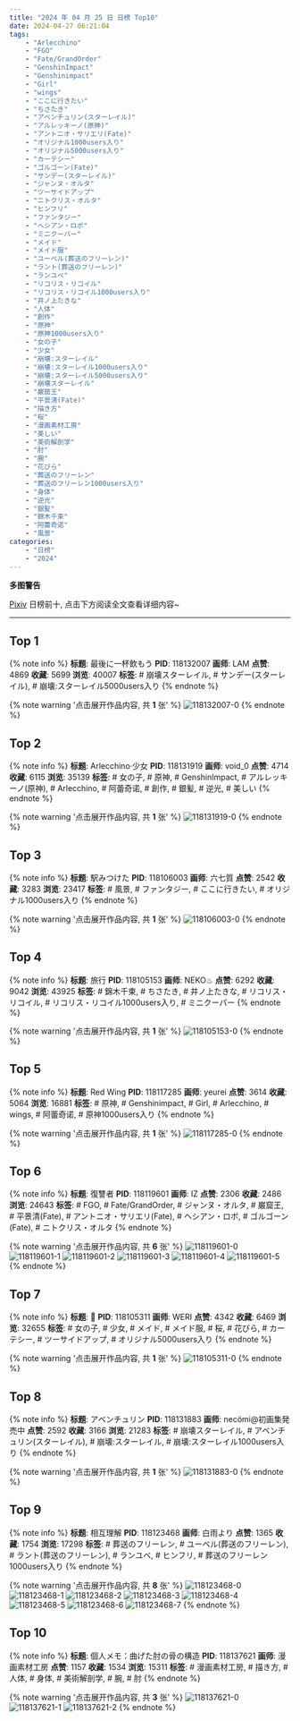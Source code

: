 ```yaml
---
title: "2024 年 04 月 25 日 日榜 Top10"
date: 2024-04-27 06:21:04
tags:
    - "Arlecchino"
    - "FGO"
    - "Fate/GrandOrder"
    - "GenshinImpact"
    - "Genshinimpact"
    - "Girl"
    - "wings"
    - "ここに行きたい"
    - "ちさたき"
    - "アベンチュリン(スターレイル)"
    - "アルレッキーノ(原神)"
    - "アントニオ・サリエリ(Fate)"
    - "オリジナル1000users入り"
    - "オリジナル5000users入り"
    - "カーテシー"
    - "ゴルゴーン(Fate)"
    - "サンデー(スターレイル)"
    - "ジャンヌ・オルタ"
    - "ツーサイドアップ"
    - "ニトクリス・オルタ"
    - "ヒンフリ"
    - "ファンタジー"
    - "ヘシアン・ロボ"
    - "ミニクーパー"
    - "メイド"
    - "メイド服"
    - "ユーベル(葬送のフリーレン)"
    - "ラント(葬送のフリーレン)"
    - "ランユベ"
    - "リコリス・リコイル"
    - "リコリス・リコイル1000users入り"
    - "井ノ上たきな"
    - "人体"
    - "創作"
    - "原神"
    - "原神1000users入り"
    - "女の子"
    - "少女"
    - "崩壊:スターレイル"
    - "崩壊:スターレイル1000users入り"
    - "崩壊:スターレイル5000users入り"
    - "崩壊スターレイル"
    - "巌窟王"
    - "平景清(Fate)"
    - "描き方"
    - "桜"
    - "漫画素材工房"
    - "美しい"
    - "美術解剖学"
    - "肘"
    - "腕"
    - "花びら"
    - "葬送のフリーレン"
    - "葬送のフリーレン1000users入り"
    - "身体"
    - "逆光"
    - "銀髪"
    - "錦木千束"
    - "阿蕾奇诺"
    - "風景"
categories:
    - "日榜"
    - "2024"
---
```


<i class="fa fa-triangle-exclamation"></i>**多图警告**<i class="fa fa-triangle-exclamation"></i>

[Pixiv](https://www.pixiv.net/) 日榜前十, 点击下方阅读全文查看详细内容~

<!-- more -->

---

## Top 1

{% note info %}
**标题**: 最後に一杯飲もう
**PID**: 118132007 **画师**: LAM
**点赞**: 4869 **收藏**: 5699 **浏览**: 40007
**标签**: # 崩壊スターレイル, # サンデー(スターレイル), # 崩壊:スターレイル5000users入り
{% endnote %}

{% note warning '点击展开作品内容, 共 **1** 张' %}
![118132007-0](https://i.pixiv.re/img-original/img/2024/04/25/00/00/33/118132007_p0.jpg)
{% endnote %}

## Top 2

{% note info %}
**标题**: Arlecchino·少女
**PID**: 118131919 **画师**: void_0
**点赞**: 4714 **收藏**: 6115 **浏览**: 35139
**标签**: # 女の子, # 原神, # GenshinImpact, # アルレッキーノ(原神), # Arlecchino, # 阿蕾奇诺, # 創作, # 銀髪, # 逆光, # 美しい
{% endnote %}

{% note warning '点击展开作品内容, 共 **1** 张' %}
![118131919-0](https://i.pixiv.re/img-original/img/2024/04/25/00/00/17/118131919_p0.jpg)
{% endnote %}

## Top 3

{% note info %}
**标题**: 駅みつけた
**PID**: 118106003 **画师**: 六七質
**点赞**: 2542 **收藏**: 3283 **浏览**: 23417
**标签**: # 風景, # ファンタジー, # ここに行きたい, # オリジナル1000users入り
{% endnote %}

{% note warning '点击展开作品内容, 共 **1** 张' %}
![118106003-0](https://i.pixiv.re/img-original/img/2024/04/24/00/20/15/118106003_p0.jpg)
{% endnote %}

## Top 4

{% note info %}
**标题**: 旅行
**PID**: 118105153 **画师**: NEKO♨
**点赞**: 6292 **收藏**: 9042 **浏览**: 43925
**标签**: # 錦木千束, # ちさたき, # 井ノ上たきな, # リコリス・リコイル, # リコリス・リコイル1000users入り, # ミニクーパー
{% endnote %}

{% note warning '点击展开作品内容, 共 **1** 张' %}
![118105153-0](https://i.pixiv.re/img-original/img/2024/04/24/00/00/31/118105153_p0.jpg)
{% endnote %}

## Top 5

{% note info %}
**标题**: Red Wing
**PID**: 118117285 **画师**: yeurei
**点赞**: 3614 **收藏**: 5064 **浏览**: 16881
**标签**: # 原神, # Genshinimpact, # Girl, # Arlecchino, # wings, # 阿蕾奇诺, # 原神1000users入り
{% endnote %}

{% note warning '点击展开作品内容, 共 **1** 张' %}
![118117285-0](https://i.pixiv.re/img-original/img/2024/04/24/13/53/41/118117285_p0.png)
{% endnote %}

## Top 6

{% note info %}
**标题**: 復讐者
**PID**: 118119601 **画师**: IZ
**点赞**: 2306 **收藏**: 2486 **浏览**: 24643
**标签**: # FGO, # Fate/GrandOrder, # ジャンヌ・オルタ, # 巌窟王, # 平景清(Fate), # アントニオ・サリエリ(Fate), # ヘシアン・ロボ, # ゴルゴーン(Fate), # ニトクリス・オルタ
{% endnote %}

{% note warning '点击展开作品内容, 共 **6** 张' %}
![118119601-0](https://i.pixiv.re/img-original/img/2024/04/24/16/25/59/118119601_p0.jpg)
![118119601-1](https://i.pixiv.re/img-original/img/2024/04/24/16/25/59/118119601_p1.jpg)
![118119601-2](https://i.pixiv.re/img-original/img/2024/04/24/16/25/59/118119601_p2.jpg)
![118119601-3](https://i.pixiv.re/img-original/img/2024/04/24/16/25/59/118119601_p3.jpg)
![118119601-4](https://i.pixiv.re/img-original/img/2024/04/24/16/25/59/118119601_p4.jpg)
![118119601-5](https://i.pixiv.re/img-original/img/2024/04/24/16/25/59/118119601_p5.jpg)
{% endnote %}

## Top 7

{% note info %}
**标题**: 🎵
**PID**: 118105311 **画师**: WERI
**点赞**: 4342 **收藏**: 6469 **浏览**: 32655
**标签**: # 女の子, # 少女, # メイド, # メイド服, # 桜, # 花びら, # カーテシー, # ツーサイドアップ, # オリジナル5000users入り
{% endnote %}

{% note warning '点击展开作品内容, 共 **1** 张' %}
![118105311-0](https://i.pixiv.re/img-original/img/2024/04/24/00/01/33/118105311_p0.png)
{% endnote %}

## Top 8

{% note info %}
**标题**: アベンチュリン
**PID**: 118131883 **画师**: necömi@初画集発売中
**点赞**: 2592 **收藏**: 3166 **浏览**: 21283
**标签**: # 崩壊スターレイル, # アベンチュリン(スターレイル), # 崩壊:スターレイル, # 崩壊:スターレイル1000users入り
{% endnote %}

{% note warning '点击展开作品内容, 共 **1** 张' %}
![118131883-0](https://i.pixiv.re/img-original/img/2024/04/25/00/00/11/118131883_p0.png)
{% endnote %}

## Top 9

{% note info %}
**标题**: 相互理解
**PID**: 118123468 **画师**: 白雨より
**点赞**: 1365 **收藏**: 1754 **浏览**: 17298
**标签**: # 葬送のフリーレン, # ユーベル(葬送のフリーレン), # ラント(葬送のフリーレン), # ランユベ, # ヒンフリ, # 葬送のフリーレン1000users入り
{% endnote %}

{% note warning '点击展开作品内容, 共 **8** 张' %}
![118123468-0](https://i.pixiv.re/img-original/img/2024/04/24/19/28/13/118123468_p0.jpg)
![118123468-1](https://i.pixiv.re/img-original/img/2024/04/24/19/28/13/118123468_p1.jpg)
![118123468-2](https://i.pixiv.re/img-original/img/2024/04/24/19/28/13/118123468_p2.jpg)
![118123468-3](https://i.pixiv.re/img-original/img/2024/04/24/19/28/13/118123468_p3.jpg)
![118123468-4](https://i.pixiv.re/img-original/img/2024/04/24/19/28/13/118123468_p4.jpg)
![118123468-5](https://i.pixiv.re/img-original/img/2024/04/24/19/28/13/118123468_p5.jpg)
![118123468-6](https://i.pixiv.re/img-original/img/2024/04/24/19/28/13/118123468_p6.jpg)
![118123468-7](https://i.pixiv.re/img-original/img/2024/04/24/19/28/13/118123468_p7.jpg)
{% endnote %}

## Top 10

{% note info %}
**标题**: 個人メモ：曲げた肘の骨の構造
**PID**: 118137621 **画师**: 漫画素材工房
**点赞**: 1157 **收藏**: 1534 **浏览**: 15311
**标签**: # 漫画素材工房, # 描き方, # 人体, # 身体, # 美術解剖学, # 腕, # 肘
{% endnote %}

{% note warning '点击展开作品内容, 共 **3** 张' %}
![118137621-0](https://i.pixiv.re/img-original/img/2024/04/25/06/00/10/118137621_p0.jpg)
![118137621-1](https://i.pixiv.re/img-original/img/2024/04/25/06/00/10/118137621_p1.jpg)
![118137621-2](https://i.pixiv.re/img-original/img/2024/04/25/06/00/10/118137621_p2.jpg)
{% endnote %}
